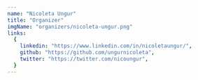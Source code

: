 ```yaml
---
name: "Nicoleta Ungur"
title: "Organizer"
imgName: "organizers/nicoleta-ungur.png"
links:
  {
    linkedin: "https://www.linkedin.com/in/nicoletaungur/",
    github: "https://github.com/ungurnicoleta",
    twitter: "https://twitter.com/nicoungur",
  }
---
```

